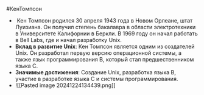 #КенТомпсон
-  Кен Томпсон родился 30 апреля 1943 года в Новом Орлеане, штат Луизиана. Он получил степень бакалавра в области электротехники в Университете Калифорнии в Беркли. В 1969 году он начал работать в Bell Labs, где и начал разработку Unix.
- **Вклад в развитие Unix**: Кен Томпсон является одним из создателей Unix. Он разработал первую версию операционной системы, а также язык программирования B, который стал предшественником языка C.
- **Значимые достижения**: Создание Unix, разработка языка B, участие в разработке языка C и системы программирования.
- ![[Pasted image 20241224134439.png]]